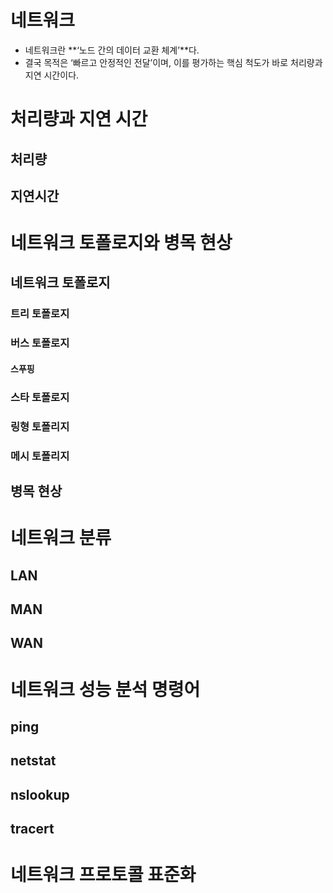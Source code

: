 # 네트워크
- 네트워크란 **‘노드 간의 데이터 교환 체계’**다.
- 결국 목적은 ‘빠르고 안정적인 전달’이며, 이를 평가하는 핵심 척도가 바로 처리량과 지연 시간이다.
# 처리량과 지연 시간
## 처리량
## 지연시간
# 네트워크 토폴로지와 병목 현상
## 네트워크 토폴로지
### 트리 토폴로지
### 버스 토폴로지
#### 스푸핑
### 스타 토폴로지
### 링형 토폴리지
### 메시 토폴리지
## 병목 현상
# 네트워크 분류
## LAN
## MAN
## WAN
# 네트워크 성능 분석 명령어
## ping
## netstat
## nslookup
## tracert
# 네트워크 프로토콜 표준화
